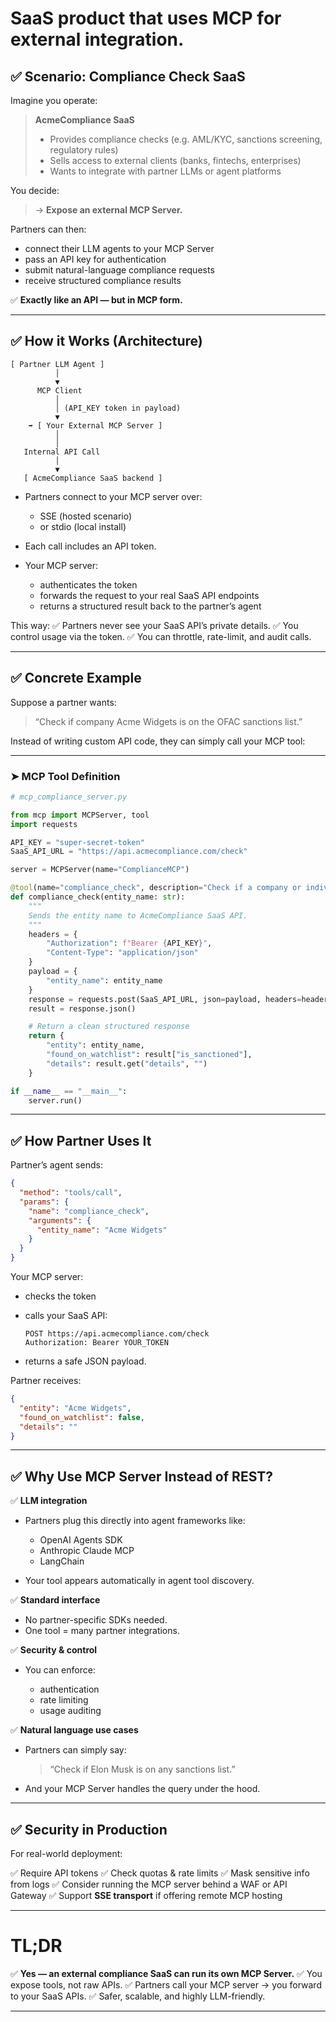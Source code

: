 # SaaS product that uses MCP for external integration.

## ✅ Scenario: Compliance Check SaaS

Imagine you operate:

> **AcmeCompliance SaaS**
>
> * Provides compliance checks (e.g. AML/KYC, sanctions screening, regulatory rules)
> * Sells access to external clients (banks, fintechs, enterprises)
> * Wants to integrate with partner LLMs or agent platforms

You decide:

> → **Expose an external MCP Server.**

Partners can then:

* connect their LLM agents to your MCP Server
* pass an API key for authentication
* submit natural-language compliance requests
* receive structured compliance results

✅ **Exactly like an API — but in MCP form.**

---

## ✅ How it Works (Architecture)

```
[ Partner LLM Agent ]
          │
          ▼
      MCP Client
          │
          │ (API_KEY token in payload)
          ▼
    ➡️ [ Your External MCP Server ]
          │
          │
   Internal API Call
          │
          ▼
   [ AcmeCompliance SaaS backend ]
```

* Partners connect to your MCP server over:

  * SSE (hosted scenario)
  * or stdio (local install)
* Each call includes an API token.
* Your MCP server:

  * authenticates the token
  * forwards the request to your real SaaS API endpoints
  * returns a structured result back to the partner’s agent

This way:
✅ Partners never see your SaaS API’s private details.
✅ You control usage via the token.
✅ You can throttle, rate-limit, and audit calls.

---

## ✅ Concrete Example

Suppose a partner wants:

> “Check if company Acme Widgets is on the OFAC sanctions list.”

Instead of writing custom API code, they can simply call your MCP tool:

---

### ➤ MCP Tool Definition

```python
# mcp_compliance_server.py

from mcp import MCPServer, tool
import requests

API_KEY = "super-secret-token"
SaaS_API_URL = "https://api.acmecompliance.com/check"

server = MCPServer(name="ComplianceMCP")

@tool(name="compliance_check", description="Check if a company or individual is on sanctions or watchlists.")
def compliance_check(entity_name: str):
    """
    Sends the entity name to AcmeCompliance SaaS API.
    """
    headers = {
        "Authorization": f"Bearer {API_KEY}",
        "Content-Type": "application/json"
    }
    payload = {
        "entity_name": entity_name
    }
    response = requests.post(SaaS_API_URL, json=payload, headers=headers)
    result = response.json()

    # Return a clean structured response
    return {
        "entity": entity_name,
        "found_on_watchlist": result["is_sanctioned"],
        "details": result.get("details", "")
    }

if __name__ == "__main__":
    server.run()
```

---

## ✅ How Partner Uses It

Partner’s agent sends:

```json
{
  "method": "tools/call",
  "params": {
    "name": "compliance_check",
    "arguments": {
      "entity_name": "Acme Widgets"
    }
  }
}
```

Your MCP server:

* checks the token
* calls your SaaS API:

  ```
  POST https://api.acmecompliance.com/check
  Authorization: Bearer YOUR_TOKEN
  ```
* returns a safe JSON payload.

Partner receives:

```json
{
  "entity": "Acme Widgets",
  "found_on_watchlist": false,
  "details": ""
}
```

---

## ✅ Why Use MCP Server Instead of REST?

✅ **LLM integration**

* Partners plug this directly into agent frameworks like:

  * OpenAI Agents SDK
  * Anthropic Claude MCP
  * LangChain
* Your tool appears automatically in agent tool discovery.

✅ **Standard interface**

* No partner-specific SDKs needed.
* One tool = many partner integrations.

✅ **Security & control**

* You can enforce:

  * authentication
  * rate limiting
  * usage auditing

✅ **Natural language use cases**

* Partners can simply say:

  > “Check if Elon Musk is on any sanctions list.”
* And your MCP Server handles the query under the hood.

---

## ✅ Security in Production

For real-world deployment:

✅ Require API tokens
✅ Check quotas & rate limits
✅ Mask sensitive info from logs
✅ Consider running the MCP server behind a WAF or API Gateway
✅ Support **SSE transport** if offering remote MCP hosting

---

# TL;DR

✅ **Yes — an external compliance SaaS can run its own MCP Server.**
✅ You expose tools, not raw APIs.
✅ Partners call your MCP server → you forward to your SaaS APIs.
✅ Safer, scalable, and highly LLM-friendly.

---
